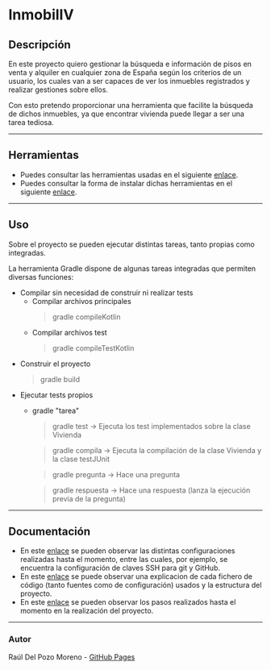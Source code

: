 # InmobilIV

## Descripción

En este proyecto quiero gestionar la búsqueda e información de pisos en venta y alquiler en cualquier zona de España según los criterios de un usuario, los cuales van a ser capaces de ver los inmuebles registrados y realizar gestiones sobre ellos.

Con esto pretendo proporcionar una herramienta que facilite la búsqueda de dichos inmuebles, ya que encontrar vivienda puede llegar a ser una tarea tediosa.

---
## Herramientas

- Puedes consultar las herramientas usadas en el siguiente [enlace](docs/tools.md).
- Puedes consultar la forma de instalar dichas herramientas en el siguiente [enlace](docs/instalacion.md).

---
## Uso

Sobre el proyecto se pueden ejecutar distintas tareas, tanto propias como integradas.

La herramienta Gradle dispone de algunas tareas integradas que permiten diversas funciones:

- Compilar sin necesidad de construir ni realizar tests
  - Compilar archivos principales
    > gradle compileKotlin
  - Compilar archivos test
    > gradle compileTestKotlin
- Construir el proyecto
  > gradle build
- Ejecutar tests propios
  - gradle "tarea"
    > gradle test -> Ejecuta los test implementados sobre la clase Vivienda

    > gradle compila -> Ejecuta la compilación de la clase Vivienda y la clase testJUnit

    > gradle pregunta -> Hace una pregunta
    
    > gradle respuesta -> Hace una respuesta (lanza la ejecución previa de la pregunta)


---
## Documentación

- En este [enlace](docs/config.md) se pueden observar las distintas configuraciones realizadas hasta el momento, entre las cuales, por ejemplo, se encuentra la configuración de claves SSH para git y GitHub.
- En este [enlace](docs/codigo.md) se puede observar una explicacion de cada fichero de código (tanto fuentes como de configuración) usados y la estructura del proyecto.
- En este [enlace](docs/rubricas.md) se pueden observar los pasos realizados hasta el momento en la realización del proyecto. 

---
### Autor

Raúl Del Pozo Moreno - [GitHub Pages](https://rauldpm.github.io/InmobilIV/)